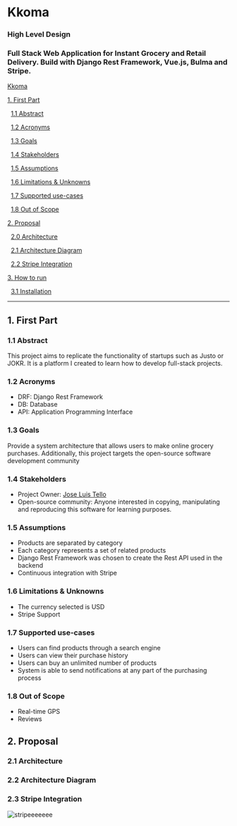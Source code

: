 # Kkoma
### High Level Design

### Full Stack Web Application for Instant Grocery and Retail Delivery. Build with Django Rest Framework, Vue.js, Bulma and Stripe.

[Kkoma](https://user-images.githubusercontent.com/65988061/147229494-358b6e27-7e50-4088-9c10-4e011f6d8ae1.mp4)

[1. First Part](#1-first-part)

&nbsp;&nbsp;[1.1 Abstract](#11-description)

&nbsp;&nbsp;[1.2 Acronyms](#12-acronyms)

&nbsp;&nbsp;[1.3 Goals](#13-goals)

&nbsp;&nbsp;[1.4 Stakeholders](#14-stakeholders)

&nbsp;&nbsp;[1.5 Assumptions](#15-assumptions)

&nbsp;&nbsp;[1.6 Limitations & Unknowns](#16-limitations-and-unknowns)

&nbsp;&nbsp;[1.7 Supported use-cases](#17-supported-use-cases)

&nbsp;&nbsp;[1.8 Out of Scope](#18-out-of-scope)


[2. Proposal](#2-Proposal)

&nbsp;&nbsp;[2.0 Architecture](#20-architecture)

&nbsp;&nbsp;[2.1 Architecture Diagram](#21-architecture-diagram)

&nbsp;&nbsp;[2.2 Stripe Integration](#22-stripe-integration)


[3. How to run](#3-How-to-run)

&nbsp;&nbsp;[3.1 Installation](#31-installation)

--- 

## 1. First Part

### 1.1 Abstract

This project aims to replicate the functionality of startups such as Justo or JOKR. It is a platform I created to learn how to develop full-stack projects.

### 1.2 Acronyms

- DRF: Django Rest Framework
- DB: Database
- API: Application Programming Interface 

### 1.3 Goals

Provide a system architecture that allows users to make online grocery purchases. Additionally, this project targets the open-source software development community

### 1.4 Stakeholders
- Project Owner: [Jose Luis Tello](https://joseluistello.live/fijacion-de-precios)
- Open-source community: Anyone interested in copying, manipulating and reproducing this software for learning purposes.

### 1.5 Assumptions
- Products are separated by category 
- Each category represents a set of related products 
- Django Rest Framework was chosen to create the Rest API used in the backend
- Continuous integration with Stripe

### 1.6 Limitations & Unknowns
- The currency selected is USD
- Stripe Support

### 1.7 Supported use-cases
- Users can find products through a search engine
- Users can view their purchase history
- Users can buy an unlimited number of products 
- System is able to send notifications at any part of the purchasing process

### 1.8 Out of Scope
- Real-time GPS
- Reviews

## 2. Proposal

### 2.1 Architecture

### 2.2 Architecture Diagram

### 2.3 Stripe Integration

![stripeeeeeee](https://user-images.githubusercontent.com/65988061/147230582-f4675dfe-8327-47b9-81d2-e47d889f3c60.gif)

